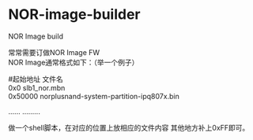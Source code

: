 # NOR-image-builder
NOR Image build

常常需要订做NOR Image FW<br/>
NOR Image通常格式如下：（举一个例子）

#起始地址     文件名<br/>
0x0        slb1_nor.mbn<br/>
0x50000   norplusnand-system-partition-ipq807x.bin<br/>

......    .........

做一个shell脚本，在对应的位置上放相应的文件内容
其他地方补上0xFF即可。
